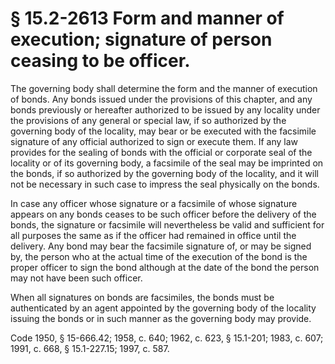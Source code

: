 # § 15.2-2613 Form and manner of execution; signature of person ceasing to be officer.

<p>The governing body shall determine the form and the manner of execution of bonds. Any bonds issued under the provisions of this chapter, and any bonds previously or hereafter authorized to be issued by any locality under the provisions of any general or special law, if so authorized by the governing body of the locality, may bear or be executed with the facsimile signature of any official authorized to sign or execute them. If any law provides for the sealing of bonds with the official or corporate seal of the locality or of its governing body, a facsimile of the seal may be imprinted on the bonds, if so authorized by the governing body of the locality, and it will not be necessary in such case to impress the seal physically on the bonds.</p><p>In case any officer whose signature or a facsimile of whose signature appears on any bonds ceases to be such officer before the delivery of the bonds, the signature or facsimile will nevertheless be valid and sufficient for all purposes the same as if the officer had remained in office until the delivery. Any bond may bear the facsimile signature of, or may be signed by, the person who at the actual time of the execution of the bond is the proper officer to sign the bond although at the date of the bond the person may not have been such officer.</p><p>When all signatures on bonds are facsimiles, the bonds must be authenticated by an agent appointed by the governing body of the locality issuing the bonds or in such manner as the governing body may provide.</p><p>Code 1950, § 15-666.42; 1958, c. 640; 1962, c. 623, § 15.1-201; 1983, c. 607; 1991, c. 668, § 15.1-227.15; 1997, c. 587.</p>